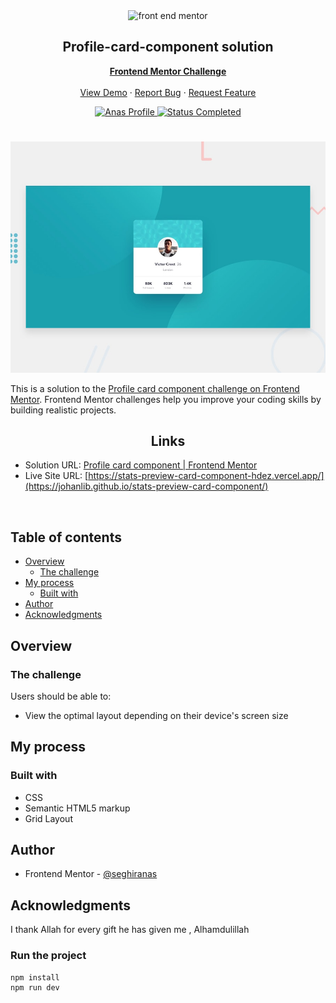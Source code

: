 <div id="top"></div>

<div align="center">

  <img src="https://www.frontendmentor.io/static/images/logo-mobile.svg" alt="front end mentor" width="80">

  <h2 align="center">Profile-card-component solution</h2>
  <p align="center">
  <!-- a modifier -->
    <a href="https://www.frontendmentor.io/solutions/profile-card-component"><strong>Frontend Mentor Challenge</strong></a>
    <br />
    <br />
    <a href="https://johanlib.github.io/profile-card-component/">View Demo</a>
    ·
    <a href="https://github.com/johanLib/profile-card-component/issues" target="_blank">Report Bug</a>
    ·
    <a href="https://github.com/johanLib/profile-card-component/issues" target="_blank">Request Feature</a>
  </p>
</div>

<!-- Bagdes -->
<div align="center">
  <!-- Profile -->
  <a href="https://www.frontendmentor.io/profile/seghiranas">
    <img src="https://img.shields.io/badge/Profile-Seghir%20Anas-07043B?style=for-the-badge&logo=frontendmentor" alt="Anas Profile">
  </a>
  <!-- Status -->
  <a href="#">
    <img src="https://img.shields.io/badge/Status-Completed-brightgreen?style=for-the-badge" alt="Status Completed">
  </a>

</div>

#

<div align="center">

![](./design/desktop-preview.jpg)

</div>

This is a solution to the [Profile card component challenge on Frontend Mentor](https://www.frontendmentor.io/challenges/stats-preview-card-component-8JqbgoU62). Frontend Mentor challenges help you improve your coding skills by building realistic projects.

<h2 align="center">Links</h2>

- Solution URL: [Profile card component | Frontend Mentor](https://www.frontendmentor.io/solutions/profile-card-component/)
- Live Site URL: [https://stats-preview-card-component-hdez.vercel.app/](https://johanlib.github.io/stats-preview-card-component/)

<br>

## Table of contents

- [Overview](#overview)
  - [The challenge](#the-challenge)
- [My process](#my-process)
  - [Built with](#built-with)
- [Author](#author)
- [Acknowledgments](#acknowledgments)

## Overview

### The challenge

Users should be able to:

- View the optimal layout depending on their device's screen size

## My process

### Built with

<!-- Bagdes -->

- CSS
- Semantic HTML5 markup
- Grid Layout


## Author

- Frontend Mentor - [@seghiranas](https://www.frontendmentor.io/profile/seghiranas)

## Acknowledgments

I thank Allah for every gift he has given me , Alhamdulillah

### Run the project

```bash
npm install
npm run dev
```
